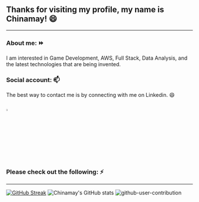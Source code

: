 ## Thanks for visiting my profile, my name is Chinamay! 😄
---

### About me: ⏩
I am interested in Game Development, AWS, Full Stack, Data Analysis, and the latest technologies that are being invented.

### Social account: 📫
The best way to contact me is by connecting with me on Linkedin. 😄

[<img src="https://img.icons8.com/color/48/000000/linkedin.png" width="3.5%"/>](https://www.linkedin.com/in/chinamay-k-ba7242173/)
---
### Please check out the following: ⚡
---
<!--
![Github Skyline](https://user-images.githubusercontent.com/40129107/197323454-6fcf17b3-c367-43dc-9454-7ab909f35203.gif)
-->
<!--
[![Top Langs](https://github-readme-stats.vercel.app/api/top-langs/?username=Nocturna1Developer)](https://github.com/Nocturna1Developer/github-readme-stats)
-->
[![GitHub Streak](https://github-readme-streak-stats.herokuapp.com?user=Nocturna1Developer&theme=tokyonight&border_radius=5&date_format=M%20j%5B%2C%20Y%5D)](https://git.io/streak-stats)
![Chinamay's GitHub stats](https://github-readme-stats.vercel.app/api?username=Nocturna1Developer&count_private=true&show_icons=true&theme=dracula)
![github-user-contribution](https://user-images.githubusercontent.com/40129107/197322194-5c246d96-911c-49c1-bcec-36ad6201036e.svg)
